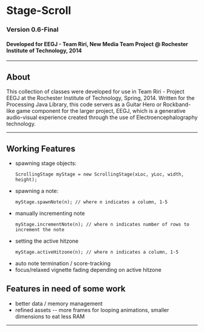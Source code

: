 # Stage-Scroll
### Version 0.6-Final
#### Developed for EEGJ - Team Riri, New Media Team Project @ Rochester Institute of Technology, 2014

---

## About
This collection of classes were developed for use in Team Riri - Project EEGJ at
the Rochester Institute of Technology, Spring, 2014. Written for the Processing
Java Library, this code servers as a Guitar Hero or Rockband-like game component
for the larger project, EEGJ, which is a generative audio-visual experience created
through the use of Electroencephalography technology.

---

## Working Features
* spawning stage objects:
   ```
   ScrollingStage myStage = new ScrollingStage(xLoc, yLoc, width, height);
   ```
* spawning a note:
   ```
  myStage.spawnNote(n); // where n indicates a column, 1-5
   ```
* manually incrementing note
   ```
  myStage.incrementNote(n); // where n indicates number of rows to increment the note
   ```
* setting the active hitzone
  ```
  myStage.activeHitzone(n); // where n indicates a column, 1-5
  ```
* auto note termination / score-tracking
* focus/relaxed vignette fading depending on active hitzone


## Features in need of some work
* better data / memory management
* refined assets -- more frames for looping animations, smaller dimensions to eat less RAM

---


